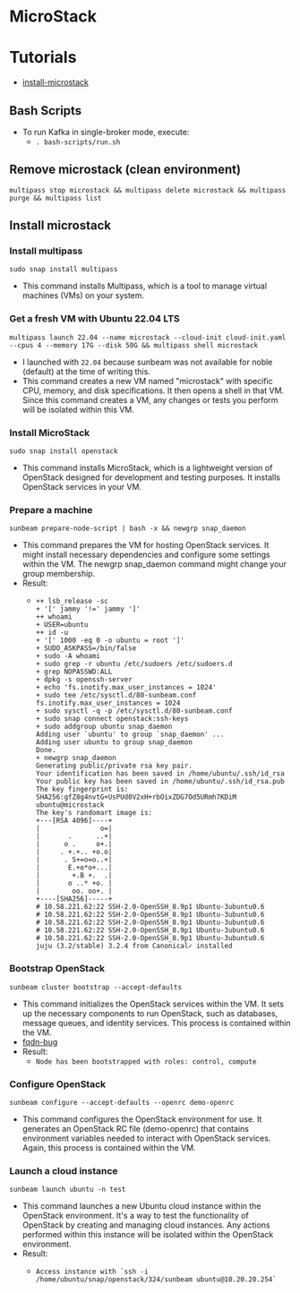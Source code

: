 # MicroStack

# Tutorials
* [install-microstack](https://microstack.run)

## Bash Scripts
* To run Kafka in single-broker mode, execute:
  * ```. bash-scripts/run.sh```

## Remove microstack (clean environment)
```multipass stop microstack && multipass delete microstack && multipass purge && multipass list```

## Install microstack

### Install multipass
```sudo snap install multipass```
* This command installs Multipass, which is a tool to manage virtual machines (VMs) on your system.

### Get a fresh VM with Ubuntu 22.04 LTS
```multipass launch 22.04 --name microstack --cloud-init cloud-init.yaml --cpus 4 --memory 17G --disk 50G && multipass shell microstack```
* I launched with ```22.04``` because sunbeam was not available for noble (default) at the time of writing this.
* This command creates a new VM named "microstack" with specific CPU, memory, and disk specifications. It then opens a shell in that VM. Since this command creates a VM, any changes or tests you perform will be isolated within this VM.

### Install MicroStack
```sudo snap install openstack```
* This command installs MicroStack, which is a lightweight version of OpenStack designed for development and testing purposes. It installs OpenStack services in your VM.

### Prepare a machine
```sunbeam prepare-node-script | bash -x && newgrp snap_daemon```
* This command prepares the VM for hosting OpenStack services. It might install necessary dependencies and configure some settings within the VM. The newgrp snap_daemon command might change your group membership.
* Result:
  * ```
    ++ lsb_release -sc
    + '[' jammy '!=' jammy ']'
    ++ whoami
    + USER=ubuntu
    ++ id -u
    + '[' 1000 -eq 0 -o ubuntu = root ']'
    + SUDO_ASKPASS=/bin/false
    + sudo -A whoami
    + sudo grep -r ubuntu /etc/sudoers /etc/sudoers.d
    + grep NOPASSWD:ALL
    + dpkg -s openssh-server
    + echo 'fs.inotify.max_user_instances = 1024'
    + sudo tee /etc/sysctl.d/80-sunbeam.conf
    fs.inotify.max_user_instances = 1024
    + sudo sysctl -q -p /etc/sysctl.d/80-sunbeam.conf
    + sudo snap connect openstack:ssh-keys
    + sudo addgroup ubuntu snap_daemon
    Adding user `ubuntu' to group `snap_daemon' ...
    Adding user ubuntu to group snap_daemon
    Done.
    + newgrp snap_daemon
    Generating public/private rsa key pair.
    Your identification has been saved in /home/ubuntu/.ssh/id_rsa
    Your public key has been saved in /home/ubuntu/.ssh/id_rsa.pub
    The key fingerprint is:
    SHA256:gfZ8g4nvtG+UsPUd0V2xH+rbOixZDG7Od5URmh7KDiM ubuntu@microstack
    The key's randomart image is:
    +---[RSA 4096]----+
    |               o=|
    |       .      ..+|
    |      o .     o+.|
    |     . +.+.. +o.o|
    |      . S+=o=o..+|
    |       E.+o*o+...|
    |        +.B +.  .|
    |       o ..* +o. |
    |        oo. oo+. |
    +----[SHA256]-----+
    # 10.58.221.62:22 SSH-2.0-OpenSSH_8.9p1 Ubuntu-3ubuntu0.6
    # 10.58.221.62:22 SSH-2.0-OpenSSH_8.9p1 Ubuntu-3ubuntu0.6
    # 10.58.221.62:22 SSH-2.0-OpenSSH_8.9p1 Ubuntu-3ubuntu0.6
    # 10.58.221.62:22 SSH-2.0-OpenSSH_8.9p1 Ubuntu-3ubuntu0.6
    # 10.58.221.62:22 SSH-2.0-OpenSSH_8.9p1 Ubuntu-3ubuntu0.6
    juju (3.2/stable) 3.2.4 from Canonical✓ installed
    ```

### Bootstrap OpenStack
```sunbeam cluster bootstrap --accept-defaults```
* This command initializes the OpenStack services within the VM. It sets up the necessary components to run OpenStack, such as databases, message queues, and identity services. This process is contained within the VM.
* [fqdn-bug](https://bugs.launchpad.net/snap-openstack/+bug/2030349/comments/6)
* Result:
  * ```Node has been bootstrapped with roles: control, compute```

### Configure OpenStack
```sunbeam configure --accept-defaults --openrc demo-openrc```
* This command configures the OpenStack environment for use. It generates an OpenStack RC file (demo-openrc) that contains environment variables needed to interact with OpenStack services. Again, this process is contained within the VM.

### Launch a cloud instance
```sunbeam launch ubuntu -n test```
* This command launches a new Ubuntu cloud instance within the OpenStack environment. It's a way to test the functionality of OpenStack by creating and managing cloud instances. Any actions performed within this instance will be isolated within the OpenStack environment.
* Result: 
  * ```Launching an OpenStack instance ... 
    Access instance with `ssh -i /home/ubuntu/snap/openstack/324/sunbeam ubuntu@10.20.20.254`
    ```